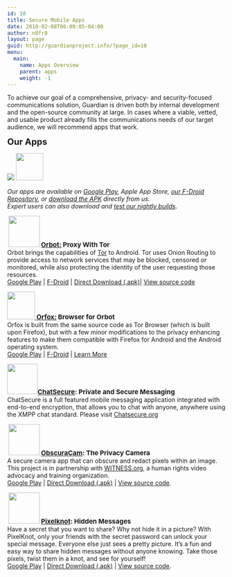 ```yaml
---
id: 10
title: Secure Mobile Apps
date: 2010-02-08T06:09:05-04:00
author: n8fr8
layout: page
guid: http://guardianproject.info/?page_id=10
menu:
  main:
    name: Apps Overview
    parent: apps
    weight: -1
---
```

<!--:en-->To achieve our goal of a comprehensive, privacy- and security-focused communications solution, Guardian is driven both by internal development and the open-source community at large. In cases where a viable, vetted, and usable product already fills the communications needs of our target audience, we will recommend apps that work.

<span style="font-size: 20px; font-weight: bold;">Our Apps</span>

[![](/wp-content/uploads/2012/07/get_it_on_play_logo_large.png)](https://market.android.com/search?q=guardianproject&so=1&c=apps) [<img src="https://guardianproject.info/wp-content/uploads/2010/02/f-droid.png" alt="" width="63" height="63" />](https://guardianproject.info/2012/03/15/our-new-f-droid-app-repository/)

_Our apps are available on [Google Play](https://market.android.com/search?q=guardianproject&so=1&c=apps), Apple App Store, [our F-Droid Repository](https://guardianproject.info/2012/03/15/our-new-f-droid-app-repository/), or [download the APK](https://guardianproject.info/releases) directly from us.  
Expert users can also download and [test our nightly builds](https://guardianproject.info/builds)_.

<span style="font-size: 15px; font-weight: bold; clear: left;"><a href="/apps/orbot"><img class="alignleft size-full wp-image-1018" style="margin-left: 3px; margin-right: 3px;" title="icon" src="https://guardianproject.info/wp-content/uploads/2010/02/orbot_icon_114x114.png" alt="" width="72" height="72" />Orbot:</a> Proxy With Tor</span>  
Orbot brings the capabilities of [Tor](https://torproject.org) to Android. Tor uses Onion Routing to provide access to network services that may be blocked, censored or monitored, while also protecting the identity of the user requesting those resources.  
[Google Play](https://market.android.com/details?id=org.torproject.android) | [F-Droid](/fdroid) | [Direct Download (.apk)](https://guardianproject.info/releases/orbot-latest.apk)| [View source code](https://gitweb.torproject.org/orbot.git/)

<span style="font-size: 15px; font-weight: bold; clear: left;"><a href="https://guardianproject.info/wp-content/uploads/2016/01/orfox64.png"><img class="alignnone wp-image-13402 size-full" src="https://guardianproject.info/wp-content/uploads/2016/01/orfox64.png" alt="" width="64" height="64" /></a><a href="/apps/orfox"> Orfox:</a> Browser for Orbot</span>  
Orfox is built from the same source code as Tor Browser (which is built upon Firefox), but with a few minor modifications to the privacy enhancing features to make them compatible with Firefox for Android and the Android operating system.  
[Google Play](https://play.google.com/store/apps/details?id=info.guardianproject.orfox) | [F-Droid](/fdroid) | [Learn More](/apps/orfox)

<span style="font-size: 15px; font-weight: bold; clear: left;"><a href="https://guardianproject.info/wp-content/uploads/2010/02/ChatSecure_App_Icon.png"><img class="alignnone  wp-image-13816" src="https://guardianproject.info/wp-content/uploads/2010/02/ChatSecure_App_Icon-300x300.png" alt="" width="70" height="70" srcset="https://guardianproject.info/wp-content/uploads/2010/02/ChatSecure_App_Icon-300x300.png 300w, https://guardianproject.info/wp-content/uploads/2010/02/ChatSecure_App_Icon-150x150.png 150w, https://guardianproject.info/wp-content/uploads/2010/02/ChatSecure_App_Icon.png 350w" sizes="(max-width: 70px) 100vw, 70px" /></a><a href="https://chatsecure.org">ChatSecure</a>: Private and Secure Messaging</span>  
ChatSecure is a full featured mobile messaging application integrated with end-to-end encryption, that allows you to chat with anyone, anywhere using the XMPP chat standard. Please visit [Chatsecure.org](https://chatsecure.org)

<span style="font-size: 15px; font-weight: bold; clear: left;"><a href="https://guardianproject.info/apps/securecam/"><img class="alignleft size-thumbnail wp-image-1013" style="margin-left: 3px; margin-right: 3px; border: 0px initial initial;" title="Secure Smart Camera" src="https://guardianproject.info/wp-content/uploads/2010/02/ic_ssc-150x150.png" alt="" width="72" height="72" srcset="https://guardianproject.info/wp-content/uploads/2010/02/ic_ssc-150x150.png 150w, https://guardianproject.info/wp-content/uploads/2010/02/ic_ssc.png 289w" sizes="(max-width: 72px) 100vw, 72px" /></a><a href="https://guardianproject.info/apps/obscuracam/">ObscuraCam</a>: The Privacy Camera</span>  
A secure camera app that can obscure and redact pixels within an image. This project is in partnership with [WITNESS.org](http://witness.org/), a human rights video advocacy and training organization.  
<a title="obscuracam on google play store" href="https://play.google.com/store/apps/details?id=org.witness.sscphase1" target="_blank" rel="noopener">Google Play</a> | <a href="https://dev.guardianproject.info/attachments/download/73/ObscuraCam-v2.0-RC2b.apk" target="_blank" rel="noopener">Direct Download (.apk)</a> | [View source code](https://github.com/guardianproject/SecureSmartCam).

<span style="font-size: 15px; font-weight: bold; clear: left;"><a href="https://guardianproject.info/apps/pixelknot"><img class="alignleft size-thumbnail wp-image-1013" style="margin-left: 3px; margin-right: 3px;" title="pixelknot" src="https://guardianproject.info/wp-content/uploads/2010/02/logo-big-button-114x114.png" alt="" width="72" height="72" /></a><a href="https://guardianproject.info/apps/pixelknot/">Pixelknot</a>: Hidden Messages</span>  
Have a secret that you want to share? Why not hide it in a picture? With PixelKnot, only your friends with the secret password can unlock your special message. Everyone else just sees a pretty picture. It’s a fun and easy way to share hidden messages without anyone knowing. Take those pixels, twist them in a knot, and see for yourself!  
<a title="pixelknot on google play store" href="https://play.google.com/store/apps/details?id=info.guardianproject.pixelknot" target="_blank" rel="noopener">Google Play</a> | <a href="https://guardianproject.info/releases/PixelKnot-release-0.3-RC1.apk" target="_blank" rel="noopener">Direct Download (.apk)</a> | [View source code](https://github.com/guardianproject/PixelKnot/).